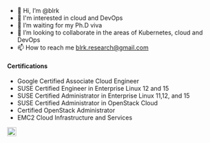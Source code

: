 - 👋 Hi, I’m @blrk
- 👀 I'm interested in cloud and DevOps
- 🌱 I’m waiting for my Ph.D viva
- 💞️ I’m looking to collaborate in the areas of Kubernetes, cloud and DevOps
- 📫 How to reach me blrk.research@gmail.com
#### Certifications
* Google Certified Associate Cloud Engineer
* SUSE Certified Engineer in Enterprise Linux 12 and 15
* SUSE Certified Administrator in Enterprise Linux 11,12, and 15
* SUSE Certified Administrator in OpenStack Cloud
* Certified OpenStack Administrator
* EMC2 Cloud Infrastructure and Services
  
<a href="https://www.linkedin.com/in/blradhakrishnan/"><img align="left" src="https://raw.githubusercontent.com/username/reponame/branch/foldername/icon.svg" alt="icon | LinkedIn" width="21px"/></a>

<!---
blrk/blrk is a ✨ special ✨ repository because its `README.md` (this file) appears on your GitHub profile.
You can click the Preview link to take a look at your changes.
--->
